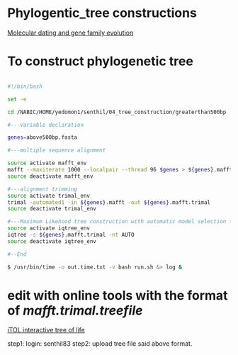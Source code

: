 # Phylogentic_tree constructions

[Molecular dating and gene family evolution](https://www.protocols.io/view/chromosome-scale-genome-assembly-of-kiwifruit-acti-vgse3we?step=9)


# To construct phylogenetic tree 

```bash

#!/bin/bash

set -e

cd /NABIC/HOME/yedomon1/senthil/04_tree_construction/greaterthan500bp

#---Variable declaration

genes=above500bp.fasta

#---multiple sequence alignment

source activate mafft_env
mafft --maxiterate 1000 --localpair --thread 96 $genes > ${genes}.mafft
source deactivate mafft_env

#---alignment trimming
source activate trimal_env
trimal -automated1 -in ${genes}.mafft -out ${genes}.mafft.trimal
source deactivate trimal_env

#---Maximum Likehood tree construction with automatic model selection for each gene
source activate iqtree_env
iqtree -s ${genes}.mafft.trimal -nt AUTO
source deactivate iqtree_env

#--End

$ /usr/bin/time -o out.time.txt -v bash run.sh &> log &

```


# edit with online tools with the format of *mafft.trimal.treefile* 

[iTOL interactive tree of life](https://itol.embl.de/)

step1: login: senthil83
step2: upload tree file said above format.



